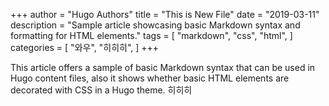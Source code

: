 +++
author = "Hugo Authors"
title = "This is New File"
date = "2019-03-11"
description = "Sample article showcasing basic Markdown syntax and formatting for HTML elements."
tags = [
    "markdown",
    "css",
    "html",
]
categories = [
    "와우",
    "히히히",
]
+++

This article offers a sample of basic Markdown syntax that can be used in Hugo content files, also it shows whether basic HTML elements are decorated with CSS in a Hugo theme.
히히히